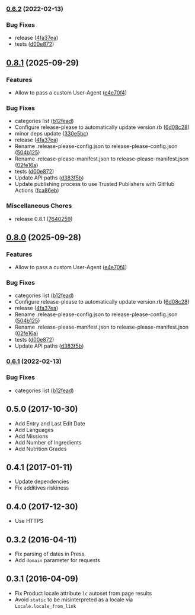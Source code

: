 ### [0.6.2](https://github.com/openfoodfacts/openfoodfacts-ruby/compare/v0.6.1...v0.6.2) (2022-02-13)


### Bug Fixes

* release ([4fa37ea](https://github.com/openfoodfacts/openfoodfacts-ruby/commit/4fa37ea0aadd59a7300147e028a219d9df4bee45))
* tests ([d00e872](https://github.com/openfoodfacts/openfoodfacts-ruby/commit/d00e87265a5bd6aa086480e4896adf6b6d2402a2))

## [0.8.1](https://github.com/openfoodfacts/openfoodfacts-ruby/compare/v0.6.3...v0.8.1) (2025-09-29)


### Features

* Allow to pass a custom User-Agent ([e4e70f4](https://github.com/openfoodfacts/openfoodfacts-ruby/commit/e4e70f4e1b0ba208e7aff87c5a6c6dd7b7384ec4))


### Bug Fixes

* categories list ([b12fead](https://github.com/openfoodfacts/openfoodfacts-ruby/commit/b12fead730990e80bff66d262b744e96f644e752))
* Configure release-please to automatically update version.rb ([6d08c28](https://github.com/openfoodfacts/openfoodfacts-ruby/commit/6d08c281a5397c171e5452b39feee7fffc72dbd3))
* minor deps update ([330e5bc](https://github.com/openfoodfacts/openfoodfacts-ruby/commit/330e5bc2ae4bef0c2512eb1f99b4fa42439ece7b))
* release ([4fa37ea](https://github.com/openfoodfacts/openfoodfacts-ruby/commit/4fa37ea0aadd59a7300147e028a219d9df4bee45))
* Rename .release-please-config.json to release-please-config.json ([504b125](https://github.com/openfoodfacts/openfoodfacts-ruby/commit/504b1253dd379b8044ff99f3dd8e9ace16701d15))
* Rename .release-please-manifest.json to release-please-manifest.json ([02fe16a](https://github.com/openfoodfacts/openfoodfacts-ruby/commit/02fe16a8d34a58a345feda1188a20db96ea8c288))
* tests ([d00e872](https://github.com/openfoodfacts/openfoodfacts-ruby/commit/d00e87265a5bd6aa086480e4896adf6b6d2402a2))
* Update API paths ([d383f5b](https://github.com/openfoodfacts/openfoodfacts-ruby/commit/d383f5b90744d443860407a942a5a16dc270cac4))
* Update publishing process to use Trusted Publishers with GitHub Actions ([fca86eb](https://github.com/openfoodfacts/openfoodfacts-ruby/commit/fca86eb9f88e6b766d4da7aa674e6f6826a1e883))


### Miscellaneous Chores

* release 0.8.1 ([7640259](https://github.com/openfoodfacts/openfoodfacts-ruby/commit/7640259c9a86564667bb44c13a88f27d80a5e0c7))

## [0.8.0](https://github.com/openfoodfacts/openfoodfacts-ruby/compare/openfoodfacts-v0.7.0...openfoodfacts/v0.8.0) (2025-09-28)


### Features

* Allow to pass a custom User-Agent ([e4e70f4](https://github.com/openfoodfacts/openfoodfacts-ruby/commit/e4e70f4e1b0ba208e7aff87c5a6c6dd7b7384ec4))


### Bug Fixes

* categories list ([b12fead](https://github.com/openfoodfacts/openfoodfacts-ruby/commit/b12fead730990e80bff66d262b744e96f644e752))
* Configure release-please to automatically update version.rb ([6d08c28](https://github.com/openfoodfacts/openfoodfacts-ruby/commit/6d08c281a5397c171e5452b39feee7fffc72dbd3))
* release ([4fa37ea](https://github.com/openfoodfacts/openfoodfacts-ruby/commit/4fa37ea0aadd59a7300147e028a219d9df4bee45))
* Rename .release-please-config.json to release-please-config.json ([504b125](https://github.com/openfoodfacts/openfoodfacts-ruby/commit/504b1253dd379b8044ff99f3dd8e9ace16701d15))
* Rename .release-please-manifest.json to release-please-manifest.json ([02fe16a](https://github.com/openfoodfacts/openfoodfacts-ruby/commit/02fe16a8d34a58a345feda1188a20db96ea8c288))
* tests ([d00e872](https://github.com/openfoodfacts/openfoodfacts-ruby/commit/d00e87265a5bd6aa086480e4896adf6b6d2402a2))
* Update API paths ([d383f5b](https://github.com/openfoodfacts/openfoodfacts-ruby/commit/d383f5b90744d443860407a942a5a16dc270cac4))

### [0.6.1](https://github.com/openfoodfacts/openfoodfacts-ruby/compare/v0.6.0...v0.6.1) (2022-02-13)


### Bug Fixes

* categories list ([b12fead](https://github.com/openfoodfacts/openfoodfacts-ruby/commit/b12fead730990e80bff66d262b744e96f644e752))


## 0.5.0 (2017-10-30)

* Add Entry and Last Edit Date
* Add Languages
* Add Missions
* Add Number of Ingredients
* Add Nutrition Grades


## 0.4.1 (2017-01-11)

* Update dependencies
* Fix additives riskiness


## 0.4.0 (2017-12-30)

* Use HTTPS


## 0.3.2 (2016-04-11)

* Fix parsing of dates in Press.
* Add `domain` parameter for requests


## 0.3.1 (2016-04-09)

* Fix Product locale attribute `lc` autoset from page results
* Avoid `static` to be misinterpreted as a locale via `Locale.locale_from_link`
